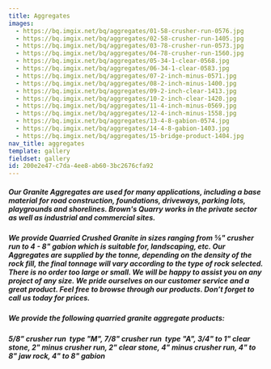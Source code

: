 ```yaml
---
title: Aggregates
images:
  - https://bq.imgix.net/bq/aggregates/01-58-crusher-run-0576.jpg
  - https://bq.imgix.net/bq/aggregates/02-58-crusher-run-1405.jpg
  - https://bq.imgix.net/bq/aggregates/03-78-crusher-run-0573.jpg
  - https://bq.imgix.net/bq/aggregates/04-78-crusher-run-1560.jpg
  - https://bq.imgix.net/bq/aggregates/05-34-1-clear-0568.jpg
  - https://bq.imgix.net/bq/aggregates/06-34-1-clear-0583.jpg
  - https://bq.imgix.net/bq/aggregates/07-2-inch-minus-0571.jpg
  - https://bq.imgix.net/bq/aggregates/08-2-inch-minus-1400.jpg
  - https://bq.imgix.net/bq/aggregates/09-2-inch-clear-1413.jpg
  - https://bq.imgix.net/bq/aggregates/10-2-inch-clear-1420.jpg
  - https://bq.imgix.net/bq/aggregates/11-4-inch-minus-0569.jpg
  - https://bq.imgix.net/bq/aggregates/12-4-inch-minus-1558.jpg
  - https://bq.imgix.net/bq/aggregates/13-4-8-gabion-0574.jpg
  - https://bq.imgix.net/bq/aggregates/14-4-8-gabion-1403.jpg
  - https://bq.imgix.net/bq/aggregates/15-bridge-product-1404.jpg
nav_title: aggregates
template: gallery
fieldset: gallery
id: 200e2e47-c7da-4ee8-ab60-3bc2676cfa92
---
```

<h5>Our Granite Aggregates are used for many applications, including a base material for road construction, foundations, driveways, parking lots, playgrounds and shorelines. Brown's Quarry works in the private sector as well as industrial and commercial sites.</h5>
<h5>We provide Quarried Crushed Granite in sizes ranging from &#8541;" crusher run to 4 - 8" gabion which is suitable for, landscaping, etc. Our Aggregates are supplied by the tonne, depending on the density of the rock fill, the final tonnage will vary according to the type of rock selected. There is no order too large or small.  We will be happy to assist you on any project of any size.  We pride ourselves on our customer service and a great product.  Feel free to browse through our products.  Don’t forget to call us today for prices.</h5><h5> We provide the following quarried granite aggregate products:</h5><h5>5/8" crusher run ­ type "M", 7/8" crusher run ­ type "A", 3/4" to 1" clear stone, 2" minus crusher run, 2" clear stone, 4" minus crusher run, 4" to 8" jaw rock, 4" to 8" gabion</h5>
